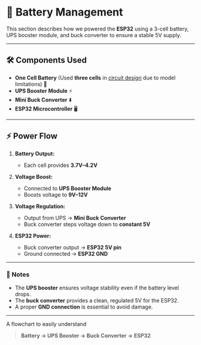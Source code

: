 # 🔋 Battery Management

This section describes how we powered the **ESP32** using a 3-cell battery, UPS booster module, and buck converter to ensure a stable 5V supply.

---

## 🛠 Components Used

- **One Cell Battery** (Used **three cells** in [circuit design](circuit.image.png) due to model limitations) 🔋  
- **UPS Booster Module** ⚡  
- **Mini Buck Converter** ⬇️  
- **ESP32 Microcontroller** 🖥️  

---

## ⚡ Power Flow

1. **Battery Output:**  
   - Each cell provides **3.7V–4.2V**   

2. **Voltage Boost:**  
   - Connected to **UPS Booster Module**  
   - Boosts voltage to **9V–12V**  

3. **Voltage Regulation:**  
   - Output from UPS → **Mini Buck Converter**  
   - Buck converter steps voltage down to **constant 5V**  

4. **ESP32 Power:**  
   - Buck converter output → **ESP32 5V pin**  
   - Ground connected → **ESP32 GND**  

---

### 🔹 Notes

- The **UPS booster** ensures voltage stability even if the battery level drops.  
- The **buck converter** provides a clean, regulated 5V for the ESP32.  
- A proper **GND connection** is essential to avoid damage.  

---

A flowchart to easily understand
> **Battery → UPS Booster → Buck Converter → ESP32**

